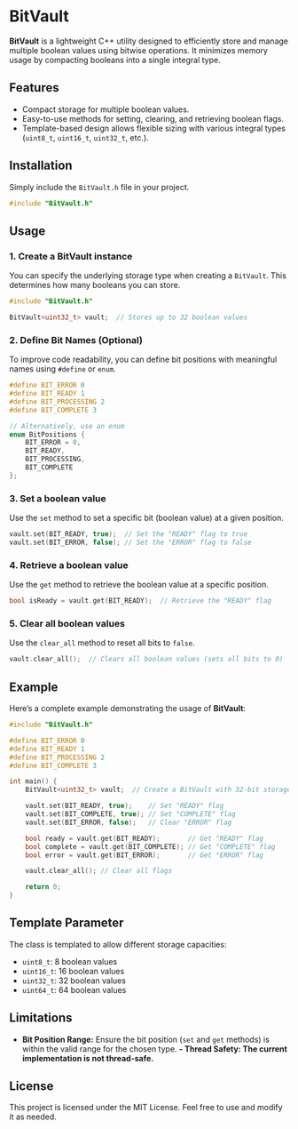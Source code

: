 # BitVault

**BitVault** is a lightweight C++ utility designed to efficiently store and manage multiple boolean values using bitwise operations. It minimizes memory usage by compacting booleans into a single integral type.

## Features

- Compact storage for multiple boolean values.
- Easy-to-use methods for setting, clearing, and retrieving boolean flags.
- Template-based design allows flexible sizing with various integral types (`uint8_t`, `uint16_t`, `uint32_t`, etc.).

## Installation

Simply include the `BitVault.h` file in your project.

```cpp
#include "BitVault.h"
```

## Usage

### 1. Create a BitVault instance

You can specify the underlying storage type when creating a `BitVault`. This determines how many booleans you can store.

```cpp
#include "BitVault.h"

BitVault<uint32_t> vault;  // Stores up to 32 boolean values
```

### 2. Define Bit Names (Optional)

To improve code readability, you can define bit positions with meaningful names using `#define` or `enum`.

```cpp
#define BIT_ERROR 0
#define BIT_READY 1
#define BIT_PROCESSING 2
#define BIT_COMPLETE 3

// Alternatively, use an enum
enum BitPositions {
    BIT_ERROR = 0,
    BIT_READY,
    BIT_PROCESSING,
    BIT_COMPLETE
};
```

### 3. Set a boolean value

Use the `set` method to set a specific bit (boolean value) at a given position.

```cpp
vault.set(BIT_READY, true);  // Set the "READY" flag to true
vault.set(BIT_ERROR, false); // Set the "ERROR" flag to false
```

### 4. Retrieve a boolean value

Use the `get` method to retrieve the boolean value at a specific position.

```cpp
bool isReady = vault.get(BIT_READY);  // Retrieve the "READY" flag
```

### 5. Clear all boolean values

Use the `clear_all` method to reset all bits to `false`.

```cpp
vault.clear_all();  // Clears all boolean values (sets all bits to 0)
```

## Example

Here’s a complete example demonstrating the usage of **BitVault**:

```cpp
#include "BitVault.h"

#define BIT_ERROR 0
#define BIT_READY 1
#define BIT_PROCESSING 2
#define BIT_COMPLETE 3

int main() {
    BitVault<uint32_t> vault;  // Create a BitVault with 32-bit storage

    vault.set(BIT_READY, true);    // Set "READY" flag
    vault.set(BIT_COMPLETE, true); // Set "COMPLETE" flag
    vault.set(BIT_ERROR, false);   // Clear "ERROR" flag

    bool ready = vault.get(BIT_READY);       // Get "READY" flag
    bool complete = vault.get(BIT_COMPLETE); // Get "COMPLETE" flag
    bool error = vault.get(BIT_ERROR);       // Get "ERROR" flag

    vault.clear_all(); // Clear all flags

    return 0;
}
```

## Template Parameter

The class is templated to allow different storage capacities:

- `uint8_t`: 8 boolean values
- `uint16_t`: 16 boolean values
- `uint32_t`: 32 boolean values
- `uint64_t`: 64 boolean values

## Limitations

- **Bit Position Range:** Ensure the bit position (`set` and `get` methods) is within the valid range for the chosen type.
**- **Thread Safety:** The current implementation is not thread-safe.**

## License

This project is licensed under the MIT License. Feel free to use and modify it as needed.
